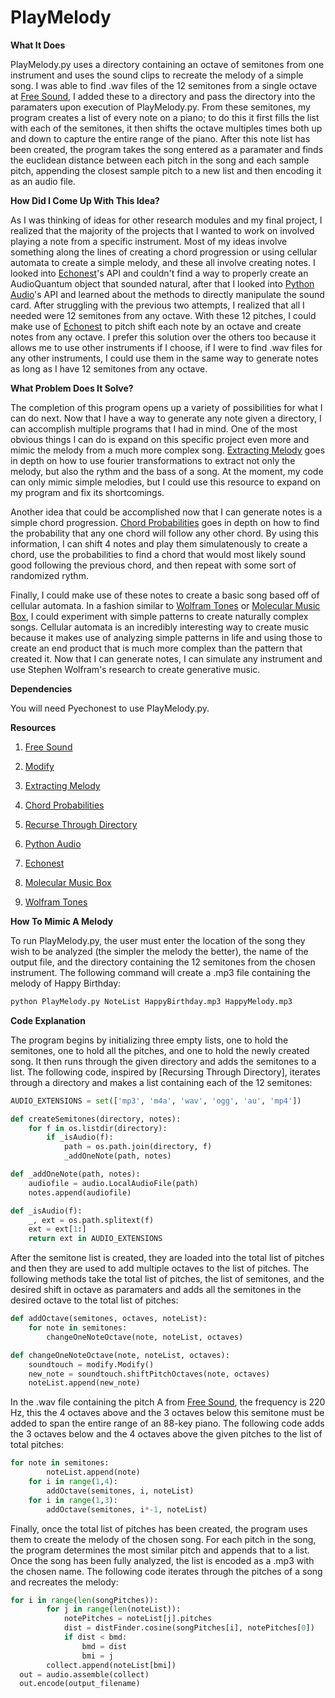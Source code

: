 # PlayMelody


**What It Does**

PlayMelody.py uses a directory containing an octave of semitones from one instrument and uses the sound clips to recreate the melody of a simple song. I was able to find .wav files of the 12 semitones from a single octave at [Free Sound], I added these to a directory and pass the directory into the paramaters upon execution of PlayMelody.py. From these semitones, my program creates a list of every note on a piano; to do this it first fills the list with each of the semitones, it then shifts the octave multiples times both up and down to capture the entire range of the piano. After this note list has been created, the program takes the song entered as a paramater and finds the euclidean distance between each pitch in the song and each sample pitch, appending the closest sample pitch to a new list and then encoding it as an audio file.

**How Did I Come Up With This Idea?**

As I was thinking of ideas for other research modules and my final project, I realized that the majority of the projects that I wanted to work on involved playing a note from a specific instrument. Most of my ideas involve something along the lines of creating a chord progression or using cellular automata to create a simple melody, and these all involve creating notes. I looked into [Echonest]'s API and couldn't find a way to properly create an AudioQuantum object that sounded natural, after that I looked into [Python Audio]'s API and learned about the methods to directly manipulate the sound card. After struggling with the previous two attempts, I realized that all I needed were 12 semitones from any octave. With these 12 pitches, I could make use of [Echonest] to pitch shift each note by an octave and create notes from any octave. I prefer this solution over the others too because it allows me to use other instruments if I choose, if I were to find .wav files for any other instruments, I could use them in the same way to generate notes as long as I have 12 semitones from any octave.

**What Problem Does It Solve?**

The completion of this program opens up a variety of possibilities for what I can do next. Now that I have a way to generate any note given a directory, I can accomplish multiple programs that I had in mind. One of the most obvious things I can do is expand on this specific project even more and mimic the melody from a much more complex song. [Extracting Melody] goes in depth on how to use fourier transformations to extract not only the melody, but also the rythm and the bass of a song. At the moment, my code can only mimic simple melodies, but I could use this resource to expand on my program and fix its shortcomings.

Another idea that could be accomplished now that I can generate notes is a simple chord progression. [Chord Probabilities] goes in depth on how to find the probability that any one chord will follow any other chord. By using this information, I can shift 4 notes and play them simulatenously to create a chord, use the probabilities to find a chord that would most likely sound good following the previous chord, and then repeat with some sort of randomized rythm.

Finally, I could make use of these notes to create a basic song based off of cellular automata. In a fashion similar to [Wolfram Tones] or [Molecular Music Box], I could experiment with simple patterns to create naturally complex songs. Cellular automata is an incredibly interesting way to create music because it makes use of analyzing simple patterns in life and using those to create an end product that is much more complex than the pattern that created it. Now that I can generate notes, I can simulate any instrument and use Stephen Wolfram's research to create generative music.

**Dependencies**

You will need Pyechonest to use PlayMelody.py.

**Resources**

1. [Free Sound]

2. [Modify]

3. [Extracting Melody]

4. [Chord Probabilities]

5. [Recurse Through Directory]

6. [Python Audio]

7. [Echonest]

8. [Molecular Music Box]

9. [Wolfram Tones]


**How To Mimic A Melody**

To run PlayMelody.py, the user must enter the location of the song they wish to be analyzed (the simpler the melody the better), the name of the output file, and the directory containing the 12 semitones from the chosen instrument. The following command will create a .mp3 file containing the melody of Happy Birthday:

```python
python PlayMelody.py NoteList HappyBirthday.mp3 HappyMelody.mp3
```

**Code Explanation**

The program begins by initializing three empty lists, one to hold the semitones, one to hold all the pitches, and one to hold the newly created song. It then runs through the given directory and adds the semitones to a list. The following code, inspired by [Recursing Through Directory], iterates through a directory and makes a list containing each of the 12 semitones:

```python
AUDIO_EXTENSIONS = set(['mp3', 'm4a', 'wav', 'ogg', 'au', 'mp4'])

def createSemitones(directory, notes):
    for f in os.listdir(directory):
        if _isAudio(f):
            path = os.path.join(directory, f)
            _addOneNote(path, notes)

def _addOneNote(path, notes):
    audiofile = audio.LocalAudioFile(path)
    notes.append(audiofile)

def _isAudio(f):
    _, ext = os.path.splitext(f)
    ext = ext[1:]
    return ext in AUDIO_EXTENSIONS
```


After the semitone list is created, they are loaded into the total list of pitches and then they are used to add multiple octaves to the list of pitches. The following methods take the total list of pitches, the list of semitones, and the desired shift in octave as paramaters and adds all the semitones in the desired octave to the total list of pitches:

```python
def addOctave(semitones, octaves, noteList):
    for note in semitones:
        changeOneNoteOctave(note, noteList, octaves)

def changeOneNoteOctave(note, noteList, octaves):
    soundtouch = modify.Modify()
    new_note = soundtouch.shiftPitchOctaves(note, octaves)
    noteList.append(new_note)
```


In the .wav file containing the pitch A from [Free Sound], the frequency is 220 Hz, this the 4 octaves above and the 3 octaves below this semitone must be added to span the entire range of an 88-key piano. The following code adds the 3 octaves below and the 4 octaves above the given pitches to the list of total pitches:

```python
for note in semitones:
        noteList.append(note)
    for i in range(1,4):
        addOctave(semitones, i, noteList)
    for i in range(1,3):
        addOctave(semitones, i*-1, noteList)
```


Finally, once the total list of pitches has been created, the program uses them to create the melody of the chosen song. For each pitch in the song, the program determines the most similar pitch and appends that to a list. Once the song has been fully analyzed, the list is encoded as a .mp3 with the chosen name. The following code iterates through the pitches of a song and recreates the melody:

```python
for i in range(len(songPitches)):
        for j in range(len(noteList)):
            notePitches = noteList[j].pitches
            dist = distFinder.cosine(songPitches[i], notePitches[0]) 
            if dist < bmd:
                bmd = dist
                bmi = j
        collect.append(noteList[bmi])
  out = audio.assemble(collect)
  out.encode(output_filename)
```


[Modify]: http://echonest.github.io/remix/apidocs/echonest.remix.modify.Modify-class.html
[Free Sound]: http://www.freesound.org/people/pinkyfinger/packs/4409/
[Recurse Through Directory]: https://github.com/echonest/pyechonest/blob/master/examples/show_attrs.py
[Python Audio]: https://wiki.python.org/moin/Audio/
[Echonest]: http://the.echonest.com/
[Extracting Melody]: http://perso.telecom-paristech.fr/~grichard/Publications/2013-Salomon-SigMag.pdf
[Chord Probabilities]: http://bengio.abracadoudou.com/cv/publications/pdf/paiement_2005_ismir.pdf
[Molecular Music Box]: https://www.youtube.com/watch?v=3Z8CuAC_-bg
[Wolfram Tones]: http://tones.wolfram.com/about/
